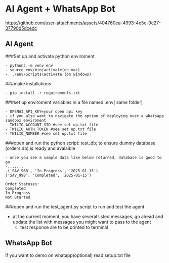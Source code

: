 # AI Agent + WhatsApp Bot


https://github.com/user-attachments/assets/404760ea-4993-4e5c-9c27-37790d5dcedc


## AI Agent
###Set up  and activate python enviroment
    
    - python3 -m venv env
    - source env/bin/activate(on mac)
    -  .\env\Scripts\activate (on windows)

###make installations
    
    - pip install -r requirements.txt

###set up enviroment variables in a file named .env( same folder)
    
    - OPENAI_API_KEY=your open api key
    - if you also want to navigate the option of deploying over a whatsapp sandbox enviroment
    - TWILIO_ACCOUNT_SID #see set up.txt file
    - TWILIO_AUTH_TOKEN #see set up.txt file
    - TWILIO_NUMBER #see set up.txt file

###open and run the python script: test_db; to ensure dummy database (orders.db) is ready and avalaible
    
    - once you see a sample data like below returned, database is good to go
    -.......
    -('SAV_968', 'In Progress', '2025-01-15')
    ('SAV_998', 'Completed', '2025-01-15')

    Order Statuses:
    Completed
    In Progress
    Not Started

###open and run the test_agent.py script to run and test the agent

-  at the current moment, you have several listed messages, go ahead and update the list with messages you might want to pass to the agent
    - test response are to be printed to terminal


## WhatsApp Bot
If you want to demo on whatapp(optional)
read setup.txt file
